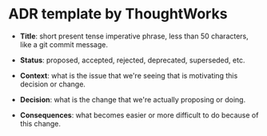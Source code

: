 # ADR template by ThoughtWorks

* **Title**: short present tense imperative phrase, less than 50 characters, like a git commit message.

* **Status**: proposed, accepted, rejected, deprecated, superseded, etc.

* **Context**: what is the issue that we're seeing that is motivating this decision or change.

* **Decision**: what is the change that we're actually proposing or doing.

* **Consequences**: what becomes easier or more difficult to do because of this change.
